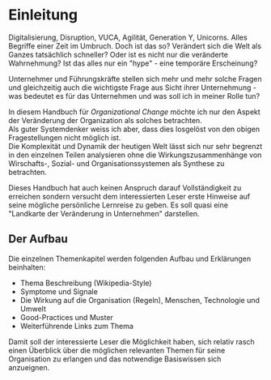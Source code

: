 # Einleitung

Digitalisierung, Disruption, VUCA, Agilität, Generation Y, Unicorns. Alles Begriffe einer Zeit im Umbruch. Doch ist das so? Verändert sich die Welt als Ganzes tatsächlich schneller? Oder ist es nicht nur die veränderte Wahrnehmung? Ist das alles nur ein "hype" - eine temporäre Erscheinung?

Unternehmer und Führungskräfte stellen sich mehr und mehr solche Fragen und gleichzeitig auch die wichtigste Frage aus Sicht ihrer Unternehmung - was bedeutet es für das Unternehmen und was soll ich in meiner Rolle tun?

In diesem Handbuch für _Organizational Change_ möchte ich nur den Aspekt der Veränderung der Organization als solches betrachten.  
Als guter Systemdenker weiss ich aber, dass dies losgelöst von den obigen Fragestellungen nicht möglich ist.  
Die Komplexität und Dynamik der heutigen Welt lässt sich nur sehr begrenzt in den einzelnen Teilen analysieren ohne die Wirkungszusammenhänge von Wirschafts-, Sozial- und Organisationssystemen als Synthese zu betrachten.

Dieses Handbuch hat auch keinen Anspruch darauf Vollständigkeit zu erreichen sondern versucht dem interessierten Leser erste Hinweise auf seine mögliche persönliche Lernreise zu geben. Es soll quasi eine "Landkarte der Veränderung in Unternehmen" darstellen.

## Der Aufbau

Die einzelnen Themenkapitel werden folgenden Aufbau und Erklärungen beinhalten:

* Thema Beschreibung \(Wikipedia-Style\)
* Symptome und Signale
* Die Wirkung auf die Organisation \(Regeln\), Menschen, Technologie und Umwelt
* Good-Practices und Muster
* Weiterführende Links zum Thema

Damit soll der interessierte Leser die Möglichkeit haben, sich relativ rasch einen Überblick über die möglichen relevanten Themen für seine Organisation zu erlangen und das notwendige Basiswissen sich anzueignen.

